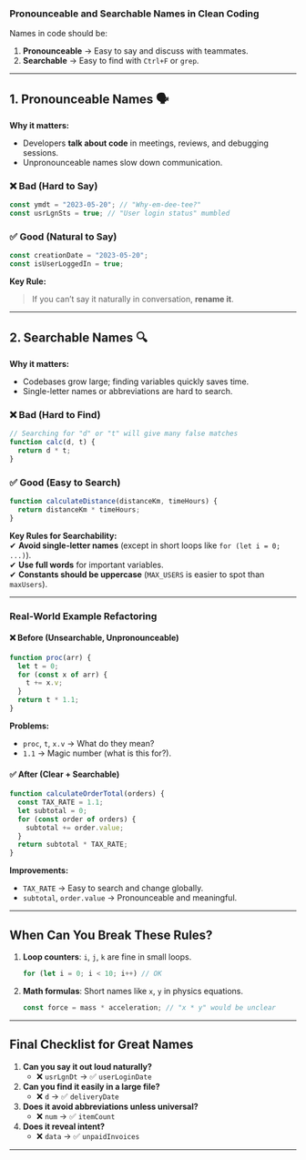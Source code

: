 ### **Pronounceable and Searchable Names in Clean Coding**  

Names in code should be:  
1. **Pronounceable** → Easy to say and discuss with teammates.  
2. **Searchable** → Easy to find with `Ctrl+F` or `grep`.  

---

## **1. Pronounceable Names 🗣️**  
**Why it matters:**  
- Developers **talk about code** in meetings, reviews, and debugging sessions.  
- Unpronounceable names slow down communication.  

### **❌ Bad (Hard to Say)**
```javascript
const ymdt = "2023-05-20"; // "Why-em-dee-tee?"  
const usrLgnSts = true; // "User login status" mumbled  
```

### **✅ Good (Natural to Say)**
```javascript
const creationDate = "2023-05-20";  
const isUserLoggedIn = true;  
```

**Key Rule:**  
> If you can’t say it naturally in conversation, **rename it**.  

---

## **2. Searchable Names 🔍**  
**Why it matters:**  
- Codebases grow large; finding variables quickly saves time.  
- Single-letter names or abbreviations are hard to search.  

### **❌ Bad (Hard to Find)**
```javascript
// Searching for "d" or "t" will give many false matches  
function calc(d, t) {  
  return d * t;  
}  
```

### **✅ Good (Easy to Search)**
```javascript
function calculateDistance(distanceKm, timeHours) {  
  return distanceKm * timeHours;  
}  
```

**Key Rules for Searchability:**  
✔ **Avoid single-letter names** (except in short loops like `for (let i = 0; ...)`).  
✔ **Use full words** for important variables.  
✔ **Constants should be uppercase** (`MAX_USERS` is easier to spot than `maxUsers`).  

---

### **Real-World Example Refactoring**  

#### **❌ Before (Unsearchable, Unpronounceable)**
```javascript
function proc(arr) {  
  let t = 0;  
  for (const x of arr) {  
    t += x.v;  
  }  
  return t * 1.1;  
}  
```
**Problems:**  
- `proc`, `t`, `x.v` → What do they mean?  
- `1.1` → Magic number (what is this for?).  

#### **✅ After (Clear + Searchable)**
```javascript
function calculateOrderTotal(orders) {  
  const TAX_RATE = 1.1;  
  let subtotal = 0;  
  for (const order of orders) {  
    subtotal += order.value;  
  }  
  return subtotal * TAX_RATE;  
}  
```
**Improvements:**  
- `TAX_RATE` → Easy to search and change globally.  
- `subtotal`, `order.value` → Pronounceable and meaningful.  

---

## **When Can You Break These Rules?**  
1. **Loop counters**: `i`, `j`, `k` are fine in small loops.  
   ```javascript
   for (let i = 0; i < 10; i++) // OK  
   ```  
2. **Math formulas**: Short names like `x`, `y` in physics equations.  
   ```javascript
   const force = mass * acceleration; // "x * y" would be unclear  
   ```  

---

## **Final Checklist for Great Names**  
1. **Can you say it out loud naturally?**  
   - ❌ `usrLgnDt` → ✅ `userLoginDate`  
2. **Can you find it easily in a large file?**  
   - ❌ `d` → ✅ `deliveryDate`  
3. **Does it avoid abbreviations unless universal?**  
   - ❌ `num` → ✅ `itemCount`  
4. **Does it reveal intent?**  
   - ❌ `data` → ✅ `unpaidInvoices`  

---
